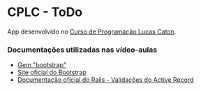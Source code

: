 # CPLC - ToDo

App desenvolvido no [Curso de Programação Lucas Caton](https://www.lucascaton.com.br/curso).

### Documentações utilizadas nas vídeo-aulas

* [Gem "bootstrap"](https://github.com/twbs/bootstrap-rubygem)
* [Site oficial do Bootstrap](https://getbootstrap.com/docs)
* [Documentação oficial do Rails - Validações do Active Record](https://guides.rubyonrails.org/active_record_validations.html)
